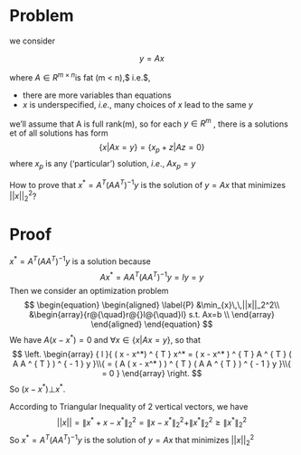 # Problem

we consider


$$
y=Ax
$$


where $A \in R ^ { m \times n }$is fat (m < n),$ i.e.$,

- there are more variables than equations
- $x$ is underspecified, $i.e.$, many choices of $x$ lead to the same $y$

we’ll assume that A is full rank(m), so for each $y \in R ^ {m}$ , there is a solutions et of all solutions has form
$$
\{x|Ax=y\}=\{x_p+z|Az=0\}
$$
where $x_p$ is any (‘particular’) solution, $i.e.$, $Ax_p = y$

How to prove that $x^* = A ^ { T } ( A A ^ { T } ) ^ { - 1 } y$ is the solution of $y = Ax$ that minimizes $||x||_2^2$?

# Proof

$x^* = A ^ { T } ( A A ^ { T } ) ^ { - 1 } y$ is a solution because 
$$
Ax^* = AA ^ { T } ( A A ^ { T } ) ^ { - 1 } y=Iy=y
$$
Then we consider an optimization problem
$$
\begin{equation}
	\begin{aligned} \label{P}
		&\min_{x}\,\,||x||_2^2\\
		&\begin{array}{r@{\quad}r@{}l@{\quad}l}
			s.t. Ax=b \\
		\end{array}
	\end{aligned}
\end{equation}
$$
We have $A(x-x^*)=0$ and $\forall x \in \{x|Ax=y\}$, so that
$$
\left. \begin{array} { l }{ ( x - x^*) ^ { T } x^* = ( x - x^* ) ^ { T } A ^ { T } ( A A ^ { T } ) ^ { - 1 } y }\\{ = ( A ( x - x^* ) ) ^ { T } ( A A ^ { T } ) ^ { - 1 } y }\\{ = 0 } \end{array} \right.
$$
So $(x−x^*)⊥x^*$. 

According to Triangular Inequality of 2 vertical vectors, we have
$$
||x||=\|x^*+x-x^*\|_2^2=\|x-x^*\|_2^2+\|x^*\|_2^2 \geq \|x^*\|_2^2
$$
So $x^* = A ^ { T } ( A A ^ { T } ) ^ { - 1 } y$ is the solution of $y = Ax$ that minimizes $||x||_2^2$

